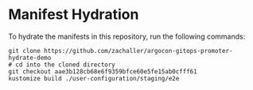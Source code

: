 # Manifest Hydration

To hydrate the manifests in this repository, run the following commands:

```shell
git clone https://github.com/zachaller/argocon-gitops-promoter-hydrate-demo
# cd into the cloned directory
git checkout aae3b128cb68e6f9359bfce60e5fe15ab0cfff61
kustomize build ./user-configuration/staging/e2e
```
